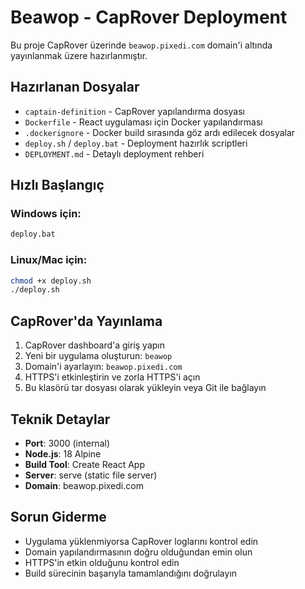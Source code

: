# Beawop - CapRover Deployment

Bu proje CapRover üzerinde `beawop.pixedi.com` domain'i altında yayınlanmak üzere hazırlanmıştır.

## Hazırlanan Dosyalar

- `captain-definition` - CapRover yapılandırma dosyası
- `Dockerfile` - React uygulaması için Docker yapılandırması
- `.dockerignore` - Docker build sırasında göz ardı edilecek dosyalar
- `deploy.sh` / `deploy.bat` - Deployment hazırlık scriptleri
- `DEPLOYMENT.md` - Detaylı deployment rehberi

## Hızlı Başlangıç

### Windows için:
```cmd
deploy.bat
```

### Linux/Mac için:
```bash
chmod +x deploy.sh
./deploy.sh
```

## CapRover'da Yayınlama

1. CapRover dashboard'a giriş yapın
2. Yeni bir uygulama oluşturun: `beawop`
3. Domain'i ayarlayın: `beawop.pixedi.com`
4. HTTPS'i etkinleştirin ve zorla HTTPS'i açın
5. Bu klasörü tar dosyası olarak yükleyin veya Git ile bağlayın

## Teknik Detaylar

- **Port**: 3000 (internal)
- **Node.js**: 18 Alpine
- **Build Tool**: Create React App
- **Server**: serve (static file server)
- **Domain**: beawop.pixedi.com

## Sorun Giderme

- Uygulama yüklenmiyorsa CapRover loglarını kontrol edin
- Domain yapılandırmasının doğru olduğundan emin olun
- HTTPS'in etkin olduğunu kontrol edin
- Build sürecinin başarıyla tamamlandığını doğrulayın

